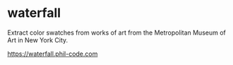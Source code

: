 # waterfall

Extract color swatches from works of art from the Metropolitan Museum of Art in New York City.

https://waterfall.phil-code.com
